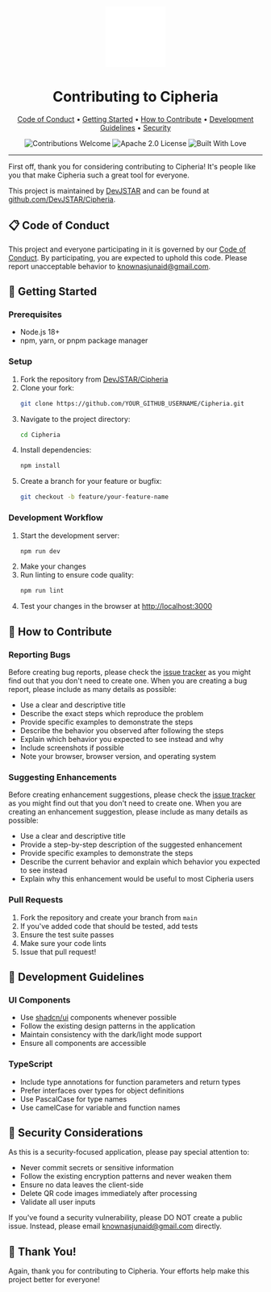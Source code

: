 <p align="center">
  <img src="public/logo-white.svg" alt="Cipheria Logo" width="120" height="120">
</p>

<h1 align="center">Contributing to Cipheria</h1>

<p align="center">
  <a href="https://github.com/DevJSTAR/Cipheria?tab=contributing-ov-file#-code-of-conduct">Code of Conduct</a> •
  <a href="https://github.com/DevJSTAR/Cipheria?tab=contributing-ov-file#-getting-started">Getting Started</a> •
  <a href="https://github.com/DevJSTAR/Cipheria?tab=contributing-ov-file#-how-to-contribute">How to Contribute</a> •
  <a href="https://github.com/DevJSTAR/Cipheria?tab=contributing-ov-file#-development-guidelines">Development Guidelines</a> •
  <a href="https://github.com/DevJSTAR/Cipheria?tab=contributing-ov-file#-security">Security</a>
</p>

<p align="center">
  <img src="https://img.shields.io/badge/Contributions-Welcome-green?style=for-the-badge" alt="Contributions Welcome">
  <img src="https://img.shields.io/badge/License-Apache_2.0-blue?style=for-the-badge" alt="Apache 2.0 License">
  <img src="https://img.shields.io/badge/Built-With_%E2%9D%A4%EF%B8%8F-black?style=for-the-badge" alt="Built With Love">
</p>

---

First off, thank you for considering contributing to Cipheria! It's people like you that make Cipheria such a great tool for everyone.

This project is maintained by [DevJSTAR](https://github.com/DevJSTAR) and can be found at [github.com/DevJSTAR/Cipheria](https://github.com/DevJSTAR/Cipheria).

## 📋 Code of Conduct

This project and everyone participating in it is governed by our [Code of Conduct](CODE_OF_CONDUCT.md). By participating, you are expected to uphold this code. Please report unacceptable behavior to [knownasjunaid@gmail.com](mailto:knownasjunaid@gmail.com).

## 🚀 Getting Started

### Prerequisites

- Node.js 18+
- npm, yarn, or pnpm package manager

### Setup

1. Fork the repository from [DevJSTAR/Cipheria](https://github.com/DevJSTAR/Cipheria)
2. Clone your fork:
   ```bash
   git clone https://github.com/YOUR_GITHUB_USERNAME/Cipheria.git
   ```
3. Navigate to the project directory:
   ```bash
   cd Cipheria
   ```
4. Install dependencies:
   ```bash
   npm install
   ```
5. Create a branch for your feature or bugfix:
   ```bash
   git checkout -b feature/your-feature-name
   ```

### Development Workflow

1. Start the development server:
   ```bash
   npm run dev
   ```
2. Make your changes
3. Run linting to ensure code quality:
   ```bash
   npm run lint
   ```
4. Test your changes in the browser at [http://localhost:3000](http://localhost:3000)

## 📝 How to Contribute

### Reporting Bugs

Before creating bug reports, please check the [issue tracker](https://github.com/DevJSTAR/Cipheria/issues) as you might find out that you don't need to create one. When you are creating a bug report, please include as many details as possible:

- Use a clear and descriptive title
- Describe the exact steps which reproduce the problem
- Provide specific examples to demonstrate the steps
- Describe the behavior you observed after following the steps
- Explain which behavior you expected to see instead and why
- Include screenshots if possible
- Note your browser, browser version, and operating system

### Suggesting Enhancements

Before creating enhancement suggestions, please check the [issue tracker](https://github.com/DevJSTAR/Cipheria/issues) as you might find out that you don't need to create one. When you are creating an enhancement suggestion, please include as many details as possible:

- Use a clear and descriptive title
- Provide a step-by-step description of the suggested enhancement
- Provide specific examples to demonstrate the steps
- Describe the current behavior and explain which behavior you expected to see instead
- Explain why this enhancement would be useful to most Cipheria users

### Pull Requests

1. Fork the repository and create your branch from `main`
2. If you've added code that should be tested, add tests
3. Ensure the test suite passes
4. Make sure your code lints
5. Issue that pull request!

## 🎨 Development Guidelines

### UI Components

- Use [shadcn/ui](https://ui.shadcn.com/) components whenever possible
- Follow the existing design patterns in the application
- Maintain consistency with the dark/light mode support
- Ensure all components are accessible

### TypeScript

- Include type annotations for function parameters and return types
- Prefer interfaces over types for object definitions
- Use PascalCase for type names
- Use camelCase for variable and function names

## 🔐 Security Considerations

As this is a security-focused application, please pay special attention to:

- Never commit secrets or sensitive information
- Follow the existing encryption patterns and never weaken them
- Ensure no data leaves the client-side
- Delete QR code images immediately after processing
- Validate all user inputs

If you've found a security vulnerability, please DO NOT create a public issue. Instead, please email [knownasjunaid@gmail.com](mailto:knownasjunaid@gmail.com) directly.

## 🙏 Thank You!

Again, thank you for contributing to Cipheria. Your efforts help make this project better for everyone!